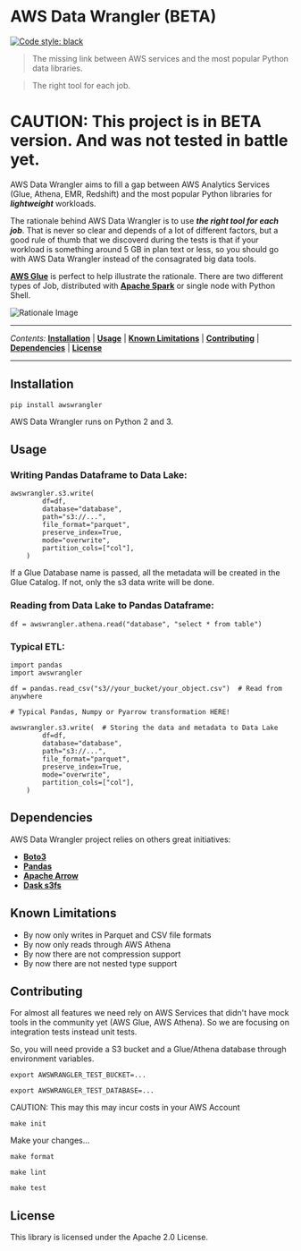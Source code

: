 # AWS Data Wrangler (BETA)

[![Code style: black](https://img.shields.io/badge/code%20style-black-000000.svg)](https://github.com/ambv/black)

> The missing link between AWS services and the most popular Python data libraries.

> The right tool for each job.

# CAUTION: This project is in BETA version. And was not tested in battle yet.

AWS Data Wrangler aims to fill a gap between AWS Analytics Services (Glue, Athena, EMR, Redshift) and the most popular Python libraries for ***lightweight*** workloads.

The rationale behind AWS Data Wrangler is to use ***the right tool for each job***. That is never so clear and depends of a lot of different factors, but a good rule of thumb that we discoverd during the tests is that if your workload is something around 5 GB in plan text or less, so you should go with AWS Data Wrangler instead of the consagrated big data tools.

**[AWS Glue](https://aws.amazon.com/glue/)** is perfect to help illustrate the rationale. There are two different types of Job, distributed with **[Apache Spark](https://spark.apache.org/)** or single node with Python Shell.

![Rationale Image](docs/_static/rationale.png?raw=true "Rationale")

---

*Contents:* **[Installation](#Installation)** | **[Usage](#Usage)** | **[Known Limitations](#Known-Limitations)** | **[Contributing](#Contributing)** | **[Dependencies](#Dependencies)** | **[License](#License)**

---

## Installation

`pip install awswrangler`

AWS Data Wrangler runs on Python 2 and 3.

## Usage

### Writing Pandas Dataframe to Data Lake:

```py3
awswrangler.s3.write(
        df=df,
        database="database",
        path="s3://...",
        file_format="parquet",
        preserve_index=True,
        mode="overwrite",
        partition_cols=["col"],
    )
```

If a Glue Database name is passed, all the metadata will be created in the Glue Catalog. If not, only the s3 data write will be done.

### Reading from Data Lake to Pandas Dataframe:

```py3
df = awswrangler.athena.read("database", "select * from table")
```

### Typical ETL:

```py3
import pandas
import awswrangler

df = pandas.read_csv("s3//your_bucket/your_object.csv")  # Read from anywhere

# Typical Pandas, Numpy or Pyarrow transformation HERE!

awswrangler.s3.write(  # Storing the data and metadata to Data Lake
        df=df,
        database="database",
        path="s3://...",
        file_format="parquet",
        preserve_index=True,
        mode="overwrite",
        partition_cols=["col"],
    )
```

## Dependencies

AWS Data Wrangler project relies on others great initiatives:
* **[Boto3](https://github.com/boto/boto3)**
* **[Pandas](https://github.com/pandas-dev/pandas)**
* **[Apache Arrow](https://github.com/apache/arrow)**
* **[Dask s3fs](https://github.com/dask/s3fs)**

## Known Limitations

* By now only writes in Parquet and CSV file formats
* By now only reads through AWS Athena
* By now there are not compression support
* By now there are not nested type support

## Contributing

For almost all features we need rely on AWS Services that didn't have mock tools in the community yet (AWS Glue, AWS Athena). So we are focusing on integration tests instead unit tests.

So, you will need provide a S3 bucket and a Glue/Athena database through environment variables.

`export AWSWRANGLER_TEST_BUCKET=...`

`export AWSWRANGLER_TEST_DATABASE=...`

CAUTION: This may this may incur costs in your AWS Account

`make init`

Make your changes...

`make format`

`make lint`

`make test`

## License

This library is licensed under the Apache 2.0 License. 
